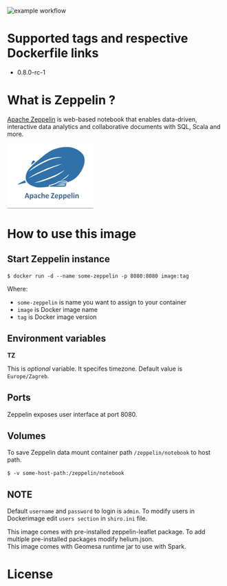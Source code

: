 ![example workflow](https://github.com/dalmatialab/zeppelin/actions/workflows/main.yml/badge.svg)


# Supported tags and respective Dockerfile links

 - 0.8.0-rc-1

# What is Zeppelin ? 

[Apache Zeppelin](https://zeppelin.apache.org/) is web-based notebook that enables data-driven, interactive data analytics and collaborative documents with SQL, Scala and more.

<img src="https://github.com/dalmatialab/zeppelin/blob/7871e1cc4592b0e8bd3e7a46d257ad1ca0d83912/logo.png?raw=true" width="200" height="150">

# How to use this image

## Start Zeppelin instance

    $ docker run -d --name some-zeppelin -p 8080:8080 image:tag

Where:

 - `some-zeppelin` is name you want to assign to your container
 - `image` is Docker image name
 - `tag` is Docker image version

## Environment variables

**TZ**

This is *optional* variable. It specifes timezone. Default value is `Europe/Zagreb`.

## Ports

Zeppelin exposes user interface at port 8080.

## Volumes

To save Zeppelin data mount container path `/zeppelin/notebook` to host path.  

    $ -v some-host-path:/zeppelin/notebook

## NOTE

Default `username` and `password` to login is `admin`. To modify users in Dockerimage edit `users section` in `shiro.ini` file.  

This image comes with pre-installed zeppelin-leaflet package. To add multiple pre-installed packages modify helium.json.  
This image comes with Geomesa runtime jar to use with Spark.

# License

